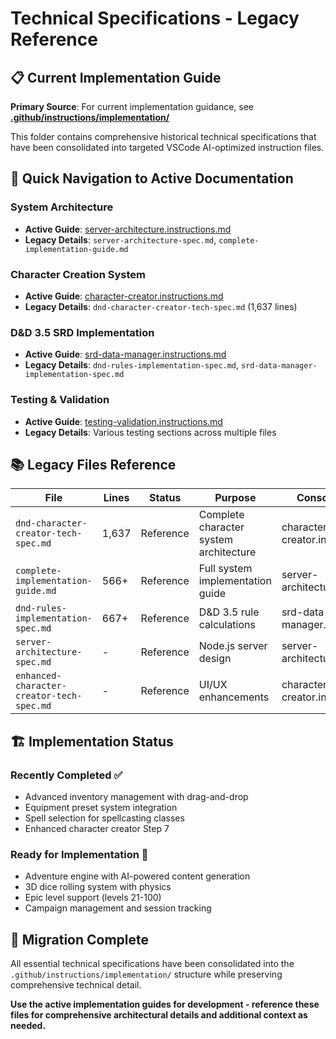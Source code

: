 # Technical Specifications - Legacy Reference

## 📋 Current Implementation Guide

**Primary Source**: For current implementation guidance, see **[.github/instructions/implementation/](../.github/instructions/implementation/)**

This folder contains comprehensive historical technical specifications that have been consolidated into targeted VSCode AI-optimized instruction files.

## 🎯 Quick Navigation to Active Documentation

### System Architecture
- **Active Guide**: [server-architecture.instructions.md](../.github/instructions/implementation/server-architecture.instructions.md)
- **Legacy Details**: `server-architecture-spec.md`, `complete-implementation-guide.md`

### Character Creation System
- **Active Guide**: [character-creator.instructions.md](../.github/instructions/implementation/character-creator.instructions.md)
- **Legacy Details**: `dnd-character-creator-tech-spec.md` (1,637 lines)

### D&D 3.5 SRD Implementation
- **Active Guide**: [srd-data-manager.instructions.md](../.github/instructions/implementation/srd-data-manager.instructions.md)
- **Legacy Details**: `dnd-rules-implementation-spec.md`, `srd-data-manager-implementation-spec.md`

### Testing & Validation
- **Active Guide**: [testing-validation.instructions.md](../.github/instructions/implementation/testing-validation.instructions.md)
- **Legacy Details**: Various testing sections across multiple files

## 📚 Legacy Files Reference

| File | Lines | Status | Purpose | Consolidation Target |
|------|-------|--------|---------|---------------------|
| `dnd-character-creator-tech-spec.md` | 1,637 | Reference | Complete character system architecture | character-creator.instructions.md |
| `complete-implementation-guide.md` | 566+ | Reference | Full system implementation guide | server-architecture.instructions.md |
| `dnd-rules-implementation-spec.md` | 667+ | Reference | D&D 3.5 rule calculations | srd-data-manager.instructions.md |
| `server-architecture-spec.md` | - | Reference | Node.js server design | server-architecture.instructions.md |
| `enhanced-character-creator-tech-spec.md` | - | Reference | UI/UX enhancements | character-creator.instructions.md |

## 🏗️ Implementation Status

### Recently Completed ✅
- Advanced inventory management with drag-and-drop
- Equipment preset system integration
- Spell selection for spellcasting classes
- Enhanced character creator Step 7

### Ready for Implementation 🚀
- Adventure engine with AI-powered content generation
- 3D dice rolling system with physics
- Epic level support (levels 21-100)
- Campaign management and session tracking

## 🔄 Migration Complete

All essential technical specifications have been consolidated into the `.github/instructions/implementation/` structure while preserving comprehensive technical detail.

**Use the active implementation guides for development - reference these files for comprehensive architectural details and additional context as needed.**
